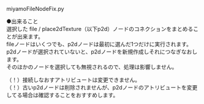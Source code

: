 miyamoFileNodeFix.py  

●出来ること  
選択した file / place2dTexture（以下p2d）ノードのコネクションをまとめることが出来ます。  
fileノードはいくつでも、p2dノードは最初に選んだ1つだけに実行されます。  
p2dノードが選択されていないと、p2dノードを新規作成しそれにつなぎなおします。  
そのほかのノードを選択しても無視されるので、処理は影響しません。  

（！）接続しなおすアトリビュートは変更できません。  
（！）古いp2dノードは削除されませんが、p2dノードのアトリビュートを変更してる場合は確認することをおすすめします。  
